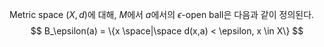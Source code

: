Metric space $(X, d)$에 대해, $M$에서 $a$에서의 $\epsilon$-open ball은 다음과 같이 정의된다.
$$
B_\epsilon(a) = \{x \space|\space d(x,a) < \epsilon, x \in X\}
$$
